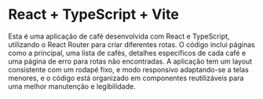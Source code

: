 # React + TypeScript + Vite

Esta é uma aplicação de café desenvolvida com React e TypeScript, utilizando o React Router para criar diferentes rotas. O código inclui páginas como a principal, uma lista de cafés, detalhes específicos de cada café e uma página de erro para rotas não encontradas. A aplicação tem um layout consistente com um rodapé fixo, e modo responsivo adaptando-se a telas menores, e o código está organizado em componentes reutilizáveis para uma melhor manutenção e legibilidade.
